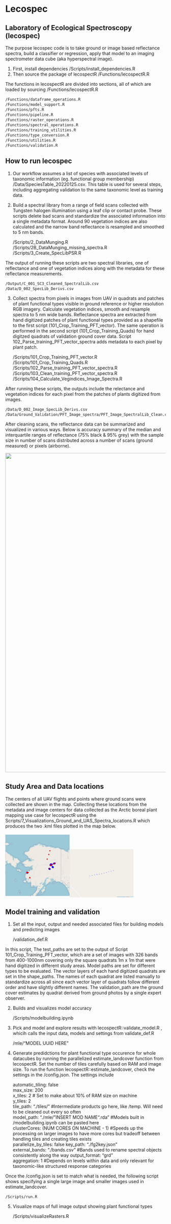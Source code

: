Lecospec
================

## Laboratory of Ecological Spectroscopy (lecospec)

The purpose lecospec code is to take ground or image based reflectance
spectra, build a classifier or regression, apply that model to an
imaging spectrometer data cube (aka hyperspectral image).

1)  First, install dependencies /Scripts/install\_dependencies.R
2)  Then source the package of lecospectR /Functions/lecospectR.R

The functions in lecospectR are divided into sections, all of which are
loaded by sourcing /Functions/lecospectR.R

``` 
/Functions/dataframe_operations.R  
/Functions/model_support.R 
/Functions/pfts.R  
/Functions/pipeline.R  
/Functions/raster_operations.R 
/Functions/spectral_operations.R   
/Functions/training_utilities.R    
/Functions/type_conversion.R   
/Functions/utilities.R 
/Functions/validation.R    
```

## How to run lecospec

1)  Our workflow assumes a list of species with associated levels of
    taxonomic information (eg. functional group membership)
    /Data/SpeciesTable\_20220125.csv. This table is used for several
    steps, including aggregating validation to the same taxonomic level
    as training data.

2)  Build a spectral library from a range of field scans collected with
    Tungsten halogen illumination using a leaf clip or contact probe.
    These scripts delete bad scans and standardize the associated
    information into a single metadata format. Around 90 vegetation
    indices are also calculated and the narrow band reflectance is
    resampled and smoothed to 5 nm bands.
    
    /Scripts/2\_DataMunging.R  
    /Scripts/2B\_DataMunging\_missing\_spectra.R  
    /Scripts/3\_Create\_SpecLibPSR.R

The output of running these scripts are two spectral libraries, one of
reflectance and one of vegetation indices along with the metadata for
these reflectance measurements.

``` 
/Output/C_001_SC3_Cleaned_SpectralLib.csv   
/Data/D_002_SpecLib_Derivs.csv  
```

3)  Collect spectra from pixels in images from UAV in quadrats and
    patches of plant functional types visible in ground reference or
    higher resolution RGB imagery. Calculate vegetation indices, smooth
    and resample spectra to 5 nm wide bands. Reflectance spectra are
    extracted from hand digitized patches of plant functional types
    provided as a shapefile to the first script
    (101\_Crop\_Training\_PFT\_vector). The same operation is performed
    in the second script (101\_Crop\_Training\_Quads) for hand digitzed
    quadrats of validation ground cover data. Script
    102\_Parse\_training\_PFT\_vector\_spectra adds metadata to each
    pixel by plant patch.
    
    /Scripts/101\_Crop\_Training\_PFT\_vector.R  
    /Scripts/101\_Crop\_Training\_Quads.R  
    /Scripts/102\_Parse\_training\_PFT\_vector\_spectra.R  
    /Scripts/103\_Clean\_training\_PFT\_vector\_spectra.R  
    /Scripts/104\_Calculate\_Vegindices\_Image\_Spectra.R

After running these scripts, the outputs include the relectance and
vegetation indices for each pixel from the patches of plants digitized
from images.

``` 
/Data/D_002_Image_SpecLib_Derivs.csv    
/Data/Ground_Validation/PFT_Image_spectra/PFT_Image_SpectralLib_Clean.csv   
```

After cleaning scans, the reflectance data can be summarized and
visualized in various ways. Below is accuracy summary of the median and
interquartile ranges of reflectance (75% black & 95% grey) with the
sample size in number of scans distributed across a number of scans
(ground measured) or pixels (airborne).

<img src="./Output/Fnc_grp1_spectral_profiles_PFT_IMG_SPECTRA_ALL.jpg" width="1000" height="1000">

## Study Area and Data locations

The centers of all UAV flights and points where ground scans were
collected are shown in the map. Collecting these locations from the
metadata and image centers for data collected as the Arctic boreal plant
mapping use case for lecospectR using the
Scripts/7\_Visualizations\_Ground\_and\_UAS\_Spectra\_locations.R which
produces the two .kml files plotted in the map below.

<img src="Output/StudyAreaGround_Airborne_Spectra_Locs.jpg" width="40%" /><img src="Output/Prediction/EightmileQuads.jpeg" width="40%" />

## Model training and validation


1)  Set all the input, output and needed associated files for building
    models and predicting images
    
    /validation\_def.R

In this script, The test\_paths are set to the output of Script
101\_Crop\_Training\_PFT\_vector, which are a set of images with 326
bands from 400-1000nm covering only the square quadrats 1m x 1m that
were hand digitized in different study areas. Model paths are set for
different types to be evaluated. The vector layers of each hand
digitized quadrats are set in tihe shape\_paths. The names of each
quadrat are listed manually to standardize across all since each vector
layer of quadrats follow different order and have slightly different
names. The validation\_path are the ground cover estimates by quadrat
derived from ground photos by a single expert observer.

2)  Builds and visualizes model accuracy
    
    /Scripts/modelbuilding.ipynb

3)  Pick and model and explore results with
    lecospectR::validate\_model.R , whicih calls the input data, models
    and settings from validate\_def.R
    
    /mle/“MODEL UUID HERE”

4)  Generate predidctions for plant functional type occurence for whole
    datacubes by running the parallelized estimate\_landcover function
    from lecospectR. Set the number of tiles carefully based on RAM and
    image size. To run the function lecospectR::estimate\_landcover,
    check the settings in the /config.json. The settings include
    
    automatic\_tiling: false  
    max\_size: 200  
    x\_tiles: 2 \# Set to make about 10% of RAM size on machine  
    y\_tiles: 2  
    tile\_path: “./tiles/” \#Intermediate products go here, like /temp.
    Will need to be cleaned out every so often  
    model\_path: “./mle/”INSERT MOD NAME“.rda” \#Models built in
    /modelbuilding.ipynb can be pasted here  
    clusterCores: (NUM CORES ON MACHINE - 1) \#Speeds up the processing
    on larger images to have more cores but tradeoff between handling
    tiles and creating tiles exists  
    parallelize\_by\_tiles: false key\_path: “./fg2key.json”  
    external\_bands: “./bands.csv” \#Bands used to rename spectral
    objects consistently along the way output\_format: “grd”  
    aggregation: 1 \#Depends on levels within data and only relevant for
    taxonomic-like structured response categories

Once the /config.json is set to match what is needed, the following
script shows specifying a single large image and smaller images used in
estimate\_landcover.

``` 
/Scripts/run.R   
```

5)  Visualize maps of full image output showing plant functional types
    
    /Scripts/visualizeRasters.R
